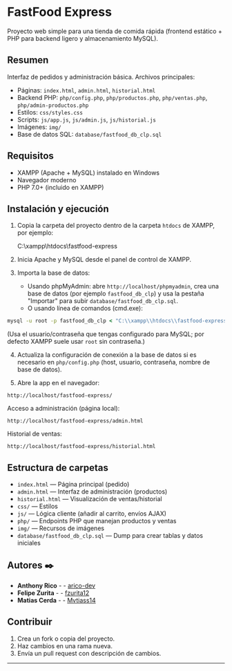 # FastFood Express

Proyecto web simple para una tienda de comida rápida (frontend estático + PHP para backend ligero y almacenamiento MySQL).

## Resumen
Interfaz de pedidos y administración básica. Archivos principales:
- Páginas: `index.html`, `admin.html`, `historial.html`
- Backend PHP: `php/config.php`, `php/productos.php`, `php/ventas.php`, `php/admin-productos.php`
- Estilos: `css/styles.css`
- Scripts: `js/app.js`, `js/admin.js`, `js/historial.js`
- Imágenes: `img/`
- Base de datos SQL: `database/fastfood_db_clp.sql`

## Requisitos
- XAMPP (Apache + MySQL) instalado en Windows
- Navegador moderno
- PHP 7.0+ (incluido en XAMPP)

## Instalación y ejecución 
1. Copia la carpeta del proyecto dentro de la carpeta `htdocs` de XAMPP, por ejemplo:

   C:\\xampp\\htdocs\\fastfood-express

2. Inicia Apache y MySQL desde el panel de control de XAMPP.

3. Importa la base de datos:
   - Usando phpMyAdmin: abre `http://localhost/phpmyadmin`, crea una base de datos (por ejemplo `fastfood_db_clp`) y usa la pestaña "Importar" para subir `database/fastfood_db_clp.sql`.
   - O usando línea de comandos (cmd.exe):

```bat
mysql -u root -p fastfood_db_clp < "C:\\xampp\\htdocs\\fastfood-express\\database\\fastfood_db_clp.sql"
```

(Usa el usuario/contraseña que tengas configurado para MySQL; por defecto XAMPP suele usar `root` sin contraseña.)

4. Actualiza la configuración de conexión a la base de datos si es necesario en `php/config.php` (host, usuario, contraseña, nombre de base de datos).

5. Abre la app en el navegador:

```
http://localhost/fastfood-express/
```

Acceso a administración (página local):

```
http://localhost/fastfood-express/admin.html
```

Historial de ventas:

```
http://localhost/fastfood-express/historial.html
```

## Estructura de carpetas
- `index.html` — Página principal (pedido)
- `admin.html` — Interfaz de administración (productos)
- `historial.html` — Visualización de ventas/historial
- `css/` — Estilos
- `js/` — Lógica cliente (añadir al carrito, envíos AJAX)
- `php/` — Endpoints PHP que manejan productos y ventas
- `img/` — Recursos de imágenes
- `database/fastfood_db_clp.sql` — Dump para crear tablas y datos iniciales

## Autores ✒️


* **Anthony Rico** -  - [arico-dev](https://github.com/arico-dev)
* **Felipe Zurita** -  - [fzurita12](https://github.com/fzurita12)
* **Matias Cerda** -  - [Mvtiass14](https://github.com/Mvtiass14)


## Contribuir
1. Crea un fork o copia del proyecto.
2. Haz cambios en una rama nueva.
3. Envía un pull request con descripción de cambios.

---


